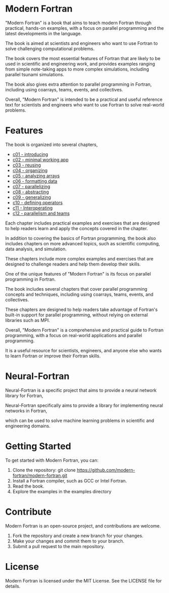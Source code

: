 

Modern Fortran
=====

"Modern Fortran" is a book that aims to teach modern Fortran through practical, hands-on examples, 
with a focus on parallel programming and the latest developments in the language. 

The book is aimed at scientists and engineers who want to use Fortran to solve challenging computational problems.

The book covers the most essential features of Fortran that are likely to be used in scientific and engineering work, 
and provides examples ranging from simple note-taking apps to more complex simulations, 
including parallel tsunami simulations. 

The book also gives extra attention to parallel programming in Fortran, 
including using coarrays, teams, events, and collectives.

Overall, "Modern Fortran" is intended to be a practical and 
useful reference text for scientists and engineers who want to use Fortran to solve real-world problems.

# Features
The book is organized into several chapters, 

* [c01 - introducing](src%2Fmodern_fortran%2Fc01_introducing)
* [c02 - minimal working app](src%2Fmodern_fortran%2Fc02_minimal_working_app)
* [c03 - reusing](src%2Fmodern_fortran%2Fc03_reusing)
* [c04 - organizing](src%2Fmodern_fortran%2Fc04_organizing)
* [c05 - analyzing arrays](src%2Fmodern_fortran%2Fc05_analyzing_arrays)
* [c06 - formatting data](src%2Fmodern_fortran%2Fc06_formatting_data)
* [c07 - parallelizing](src%2Fmodern_fortran%2Fc07_parallelizing)
* [c08 - abstracting](src%2Fmodern_fortran%2Fc08_abstracting)
* [c09 - generalizing](src%2Fmodern_fortran%2Fc09_generalizing)
* [c10 - defining operators](src%2Fmodern_fortran%2Fc10_defining_operators)
* [c11 - Interoperating](src%2Fmodern_fortran%2Fc11_Interoperating)
* [c12 - parallelism and teams](src%2Fmodern_fortran%2Fc12_parallelism_teams)

Each chapter includes practical examples and exercises 
that are designed to help readers learn and apply the concepts covered in the chapter.

In addition to covering the basics of Fortran programming, 
the book also includes chapters on more advanced topics, 
such as scientific computing, 
data analysis, and simulation. 

These chapters include more complex examples and exercises 
that are designed to challenge readers and help them develop their skills.

One of the unique features of "Modern Fortran" is its focus on parallel programming in Fortran. 

The book includes several chapters that cover parallel programming concepts and techniques, 
including using coarrays, teams, events, and collectives. 

These chapters are designed to help readers take advantage of Fortran's built-in support for parallel programming, 
without relying on external libraries such as MPI.

Overall, "Modern Fortran" is a comprehensive and practical guide to Fortran programming, 
with a focus on real-world applications and parallel programming. 

It is a useful resource for scientists, engineers, 
and anyone else who wants to learn Fortran or improve their Fortran skills.

# Neural-Fortran

Neural-Fortran is a specific project that aims to provide a neural network library for Fortran,

Neural-Fortran specifically aims to provide a library for implementing neural networks in Fortran,

which can be used to solve machine learning problems in scientific and engineering domains.


# Getting Started
To get started with Modern Fortran, you can:

1. Clone the repository: git clone https://github.com/modern-fortran/modern-fortran.git
2. Install a Fortran compiler, such as GCC or Intel Fortran.
3. Read the book.
4. Explore the examples in the examples directory 


# Contribute

Modern Fortran is an open-source project, and contributions are welcome.

1. Fork the repository and create a new branch for your changes.
2. Make your changes and commit them to your branch.
3. Submit a pull request to the main repository.

# License

Modern Fortran is licensed under the MIT License. 
See the LICENSE file for details.
